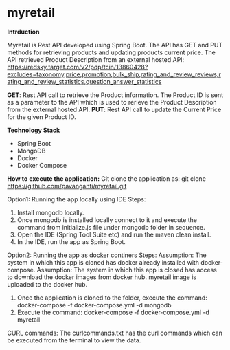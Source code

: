 # myretail

**Intrduction**

Myretail is Rest API developed using Spring Boot. The API has GET and PUT methods for retrieving products and updating products current price.
The API retrieved Product Description from an external hosted API: https://redsky.target.com/v2/pdp/tcin/13860428?excludes=taxonomy,price,promotion,bulk_ship,rating_and_review_reviews,rating_and_review_statistics,question_answer_statistics

**GET**: Rest API call to retrieve the Product information. The Product ID is sent as a parameter to the API which is used to rerieve the Product Description from the external hosted API.
**PUT**: Rest API call to update the Current Price for the given Product ID.

**Technology Stack**
* Spring Boot
* MongoDB
* Docker
* Docker Compose

**How to execute the application:**
Git clone the application as: git clone https://github.com/pavanganti/myretail.git

Option1: Running the app locally using IDE
Steps:
1. Install mongodb locally.
2. Once mongodb is installed locally connect to it and execute the command from initialize.js file under mongodb folder in sequence.
3. Open the IDE (Spring Tool Suite etc) and run the maven clean install.
4. In the IDE, run the app as Spring Boot.

Option2: Running the app as docker continers
Steps: 
Assumption: The system in which this app is cloned has docker already installed with docker-compose.
Assumption: The system in which this app is closed has access to download the docker images from docker hub. myretail image is uploaded to the docker hub.
1. Once the application is cloned to the folder, execute the command: docker-compose -f docker-compose.yml -d mongodb
2. Execute the command: docker-compose -f docker-compose.yml -d myretail

CURL commands:
The curlcommands.txt has the curl commands which can be executed from the terminal to view the data.


